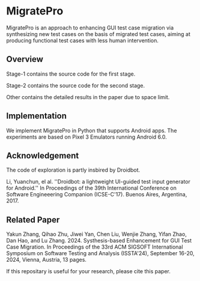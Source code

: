 # MigratePro

MigratePro is an approach to enhancing GUI test case migration via synthesizing new test cases on the basis of migrated test cases, aiming at producing functional test cases with less human intervention.


## Overview
Stage-1 contains the source code for the first stage.

Stage-2 contains the source code for the second stage.

Other contains the detailed results in the paper due to space limit.



## Implementation

We implement MigratePro in Python that supports Android apps. The experiments are based on Pixel 3 Emulators running Android 6.0. 

## Acknowledgement

The code of exploration is partly insbired by Droidbot. 

Li, Yuanchun, el al. ''Droidbot: a lightweight UI-guided test input generator for Android.'' In Proceedings of the 39th International Conference on Software Engineeering Companion (ICSE-C'17). Buenos Aires, Argentina, 2017.

## Related Paper

Yakun Zhang, Qihao Zhu, Jiwei Yan, Chen Liu, Wenjie Zhang, Yifan Zhao, Dan Hao, and Lu Zhang. 2024.
Systhesis-based Enhancement for GUI Test Case Migration. In Proceedings of the 33rd ACM SIGSOFT International Symposium on Software Testing and Analysis (ISSTA'24), September 16-20, 2024, Vienna, Austria, 13 pages.

If this repositary is useful for your research, please cite this paper.

